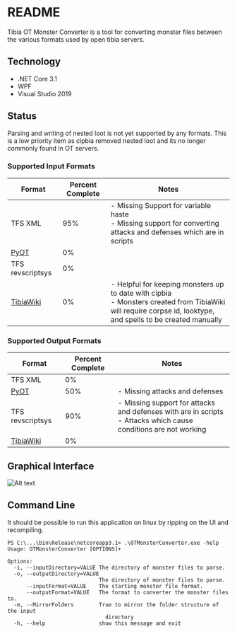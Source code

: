 # README

Tibia OT Monster Converter is a tool for converting monster files between the various formats used by open tibia servers.

## Technology
- .NET Core 3.1
- WPF
- Visual Studio 2019

## Status

Parsing and writing of nested loot is not yet supported by any formats. This is a low priority item as cipbia removed nested loot and its no longer commonly found in OT servers.

### Supported Input Formats

| Format                                               | Percent Complete | Notes                                                                                                                                                                                       |
|------------------------------------------------------|------------------|---------------------------------------------------------------------------------------------------------------------------------------------------------------------------------------------|
| TFS XML                                              | 95%              |  - Missing Support for variable haste<br/> - Missing support for converting attacks and defenses which are in scripts                                                                       |
| [PyOT](https://bitbucket.org/vapus/pyot/) | 0%               |                                                                                                                                                                                             |
| TFS revscriptsys                                     | 0%               |                                                                                                                                                                                             |
| [TibiaWiki](https://tibia.fandom.com/wiki/Main_Page) | 0%               |  - Helpful for keeping monsters up to date with cipbia<br/> - Monsters created from TibiaWiki will require corpse id, looktype, and spells to be created manually |

### Supported Output Formats

| Format           | Percent Complete | Notes                                                                                                                 |
|------------------|------------------|-----------------------------------------------------------------------------------------------------------------------|
| TFS XML          | 0%               |                                                                                                                       |
| [PyOT](https://bitbucket.org/vapus/pyot/) | 50%              | - Missing attacks and defenses                                                                                        |
| TFS revscriptsys | 90%              |  - Missing support for attacks and defenses with are in scripts<br/> - Attacks which cause conditions are not working |
| [TibiaWiki](https://tibia.fandom.com/wiki/Main_Page) | 0%               |                                                                                                                       |

## Graphical Interface
![Alt text](https://user-images.githubusercontent.com/5142635/80318493-86a70580-87d8-11ea-85dc-cfc4e3fe2754.png)

## Command Line
It should be possible to run this application on linux by ripping on the UI and recompiling.

```
PS C:\...\bin\Release\netcoreapp3.1> .\OTMonsterConverter.exe -help
Usage: OTMonsterConverter [OPTIONS]+

Options:
  -i, --inputDirectory=VALUE The directory of monster files to parse.
  -o, --outputDirectory=VALUE
                             The directory of monster files to parse.
      --inputFormat=VALUE    The starting monster file format.
      --outputFormat=VALUE   The format to converter the monster files to.
  -m, --MirrorFolders        True to mirror the folder structure of the input
                               directory
  -h, --help                 show this message and exit
```
